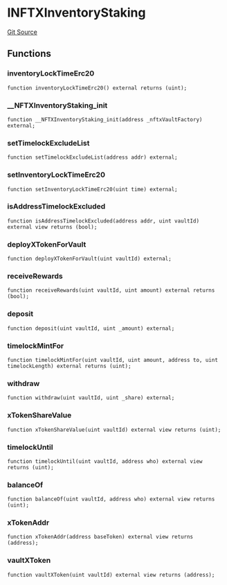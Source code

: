 # INFTXInventoryStaking
[Git Source](https://github.com/FloorDAO/floor-v2/blob/445b96358cc205e432e359914c1681c0f44048b0/src/interfaces/nftx/NFTXInventoryStaking.sol)


## Functions
### inventoryLockTimeErc20


```solidity
function inventoryLockTimeErc20() external returns (uint);
```

### __NFTXInventoryStaking_init


```solidity
function __NFTXInventoryStaking_init(address _nftxVaultFactory) external;
```

### setTimelockExcludeList


```solidity
function setTimelockExcludeList(address addr) external;
```

### setInventoryLockTimeErc20


```solidity
function setInventoryLockTimeErc20(uint time) external;
```

### isAddressTimelockExcluded


```solidity
function isAddressTimelockExcluded(address addr, uint vaultId) external view returns (bool);
```

### deployXTokenForVault


```solidity
function deployXTokenForVault(uint vaultId) external;
```

### receiveRewards


```solidity
function receiveRewards(uint vaultId, uint amount) external returns (bool);
```

### deposit


```solidity
function deposit(uint vaultId, uint _amount) external;
```

### timelockMintFor


```solidity
function timelockMintFor(uint vaultId, uint amount, address to, uint timelockLength) external returns (uint);
```

### withdraw


```solidity
function withdraw(uint vaultId, uint _share) external;
```

### xTokenShareValue


```solidity
function xTokenShareValue(uint vaultId) external view returns (uint);
```

### timelockUntil


```solidity
function timelockUntil(uint vaultId, address who) external view returns (uint);
```

### balanceOf


```solidity
function balanceOf(uint vaultId, address who) external view returns (uint);
```

### xTokenAddr


```solidity
function xTokenAddr(address baseToken) external view returns (address);
```

### vaultXToken


```solidity
function vaultXToken(uint vaultId) external view returns (address);
```

